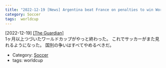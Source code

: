 ```yaml
---
title: "2022-12-19 [News] Argentina beat France on penalties to win World Cup after stunning final ---やっと終わった"
category: Soccer
tags:  worldcup
---
```


[2022-12-19] [[The Guardian]](https://www.theguardian.com/football/2022/dec/18/world-cup-final-argentina-france-match-report?utm_source=pocket_saves)  
 1ヶ月以上つづいたワールドカップがやっと終わった。
これでサッカーがまた見れるようになった。
国別の争いはすべてやめるべきだ。

- Category: [Soccer](https://merapano.github.io/categories.html#Soccer)
- tags:  worldcup

